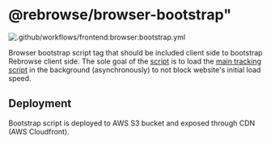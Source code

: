 # @rebrowse/browser-bootstrap"

![.github/workflows/frontend:browser:bootstrap.yml](https://github.com/insights-io/Insight/workflows/.github/workflows/frontend:browser:bootstrap.yml/badge.svg)

Browser bootstrap script tag that should be included client side to bootstrap Rebrowse client side.
The sole goal of the [script](src/index.js) is to load the [main tracking script](../tracking/README.md) in the background (asynchronously) to not block website's initial load speed.

## Deployment

Bootstrap script is deployed to AWS S3 bucket and exposed through CDN (AWS Cloudfront).
